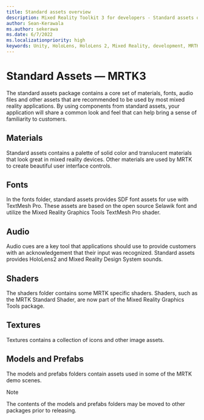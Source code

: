 ```yaml
---
title: Standard assets overview
description: Mixed Reality Toolkit 3 for developers - Standard assets overview.
author: Sean-Kerawala
ms.author: sekerawa
ms.date: 6/7/2022
ms.localizationpriority: high
keywords: Unity, HoloLens, HoloLens 2, Mixed Reality, development, MRTK3, assets
---
```


# Standard Assets &#8212; MRTK3

The standard assets package contains a core set of materials, fonts, audio files and other assets that are recommended to be used by most mixed reality applications. By using components from standard assets, your application will share a common look and feel that can help bring a sense of familiarity to customers.

## Materials

Standard assets contains a palette of solid color and translucent materials that look great in mixed reality devices. Other materials are used by MRTK to create beautiful user interface controls.

## Fonts

In the fonts folder, standard assets provides SDF font assets for use with TextMesh Pro. These assets are based on the open source Selawik font and utilize the Mixed Reality Graphics Tools TextMesh Pro shader.

## Audio

Audio cues are a key tool that applications should use to provide customers with an acknowledgement that their input was recognized. Standard assets provides HoloLens2 and Mixed Reality Design System sounds.

## Shaders

The shaders folder contains some MRTK specific shaders. Shaders, such as the MRTK Standard Shader, are now part of the Mixed Reality Graphics Tools package.

## Textures

Textures contains a collection of icons and other image assets.

## Models and Prefabs

The models and prefabs folders contain assets used in some of the MRTK demo scenes.

> [!NOTE]
> The contents of the models and prefabs folders may be moved to other packages prior to releasing.


